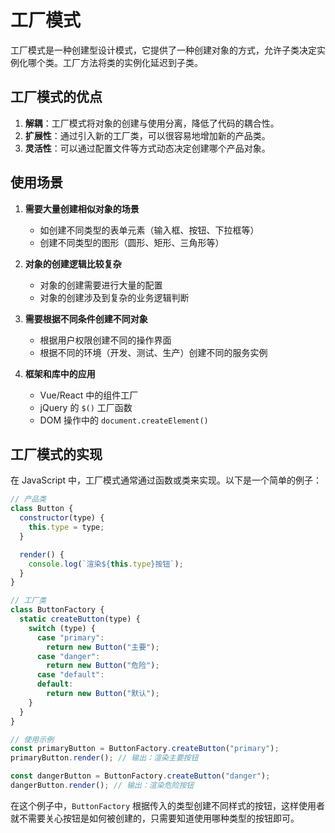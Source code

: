 # 工厂模式

工厂模式是一种创建型设计模式，它提供了一种创建对象的方式，允许子类决定实例化哪个类。工厂方法将类的实例化延迟到子类。

## 工厂模式的优点

1. **解耦**：工厂模式将对象的创建与使用分离，降低了代码的耦合性。
2. **扩展性**：通过引入新的工厂类，可以很容易地增加新的产品类。
3. **灵活性**：可以通过配置文件等方式动态决定创建哪个产品对象。

## 使用场景

1. **需要大量创建相似对象的场景**

   - 如创建不同类型的表单元素（输入框、按钮、下拉框等）
   - 创建不同类型的图形（圆形、矩形、三角形等）

2. **对象的创建逻辑比较复杂**

   - 对象的创建需要进行大量的配置
   - 对象的创建涉及到复杂的业务逻辑判断

3. **需要根据不同条件创建不同对象**

   - 根据用户权限创建不同的操作界面
   - 根据不同的环境（开发、测试、生产）创建不同的服务实例

4. **框架和库中的应用**
   - Vue/React 中的组件工厂
   - jQuery 的 `$()` 工厂函数
   - DOM 操作中的 `document.createElement()`

## 工厂模式的实现

在 JavaScript 中，工厂模式通常通过函数或类来实现。以下是一个简单的例子：

```javascript
// 产品类
class Button {
  constructor(type) {
    this.type = type;
  }

  render() {
    console.log(`渲染${this.type}按钮`);
  }
}

// 工厂类
class ButtonFactory {
  static createButton(type) {
    switch (type) {
      case "primary":
        return new Button("主要");
      case "danger":
        return new Button("危险");
      case "default":
      default:
        return new Button("默认");
    }
  }
}

// 使用示例
const primaryButton = ButtonFactory.createButton("primary");
primaryButton.render(); // 输出：渲染主要按钮

const dangerButton = ButtonFactory.createButton("danger");
dangerButton.render(); // 输出：渲染危险按钮
```

在这个例子中，`ButtonFactory` 根据传入的类型创建不同样式的按钮，这样使用者就不需要关心按钮是如何被创建的，只需要知道使用哪种类型的按钮即可。

<script setup>
  import FactoryPattern from "./code/factory-pattern.vue";
</script>

<FactoryPattern />
